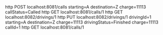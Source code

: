 http POST localhost:8081/calls starting=A destination=Z charge=11113 callStatus=Called
http GET localhost:8081/calls/1
http GET localhost:8082/drivings/1
http PUT localhost:8082/drivings/1 drivingId=1 starting=A destination=Z charge=11113 drivingStatus=Finished charge=11113 callId=1
http GET localhost:8081/calls/1

